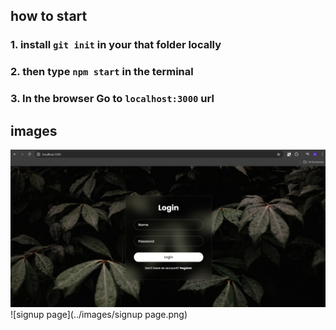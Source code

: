 ## how to start

### 1. install `git init` in your that folder locally
### 2. then type `npm start` in the terminal
### 3. In the browser Go to `localhost:3000` url


## images

![login-page](./images/login-page.png)
![signup page](../images/signup page.png)
